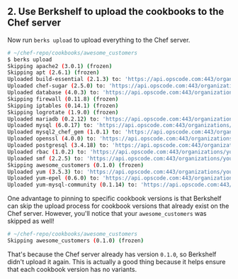 ## 2. Use Berkshelf to upload the cookbooks to the Chef server

Now run `berks upload` to upload everything to the Chef server.

```bash
# ~/chef-repo/cookbooks/awesome_customers
$ berks upload
Skipping apache2 (3.0.1) (frozen)
Skipping apt (2.6.1) (frozen)
Uploaded build-essential (2.1.3) to: 'https://api.opscode.com:443/organizations/your-org-name'
Uploaded chef-sugar (2.5.0) to: 'https://api.opscode.com:443/organizations/your-org-name'
Uploaded database (4.0.3) to: 'https://api.opscode.com:443/organizations/your-org-name'
Skipping firewall (0.11.8) (frozen)
Skipping iptables (0.14.1) (frozen)
Skipping logrotate (1.9.0) (frozen)
Uploaded mariadb (0.2.12) to: 'https://api.opscode.com:443/organizations/your-org-name'
Uploaded mysql (6.0.17) to: 'https://api.opscode.com:443/organizations/your-org-name'
Uploaded mysql2_chef_gem (1.0.1) to: 'https://api.opscode.com:443/organizations/your-org-name'
Uploaded openssl (4.0.0) to: 'https://api.opscode.com:443/organizations/your-org-name'
Uploaded postgresql (3.4.18) to: 'https://api.opscode.com:443/organizations/your-org-name'
Uploaded rbac (1.0.2) to: 'https://api.opscode.com:443/organizations/your-org-name'
Uploaded smf (2.2.5) to: 'https://api.opscode.com:443/organizations/your-org-name'
Skipping awesome_customers (0.1.0) (frozen)
Uploaded yum (3.5.3) to: 'https://api.opscode.com:443/organizations/your-org-name'
Uploaded yum-epel (0.6.0) to: 'https://api.opscode.com:443/organizations/your-org-name'
Uploaded yum-mysql-community (0.1.14) to: 'https://api.opscode.com:443/organizations/your-org-name'
```

One advantage to pinning to specific cookbook versions is that Berkshelf can skip the upload process for cookbook versions that already exist on the Chef server. However, you'll notice that your `awesome_customers` was skipped as well!

```bash
# ~/chef-repo/cookbooks/awesome_customers
Skipping awesome_customers (0.1.0) (frozen)
```

That's because the Chef server already has version `0.1.0`, so Berkshelf didn't upload it again. This is actually a good thing because it helps ensure that each cookbook version has no variants.
